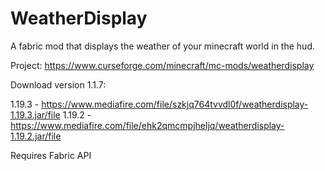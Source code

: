 # WeatherDisplay
A fabric mod that displays the weather of your minecraft world in the hud.

Project: https://www.curseforge.com/minecraft/mc-mods/weatherdisplay

Download version 1.1.7:

1.19.3 - https://www.mediafire.com/file/szkjq764tvvdl0f/weatherdisplay-1.19.3.jar/file
1.19.2 - https://www.mediafire.com/file/ehk2qmcmpjheljq/weatherdisplay-1.19.2.jar/file

Requires Fabric API
